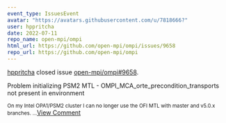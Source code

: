 ```yaml
---
event_type: IssuesEvent
avatar: "https://avatars.githubusercontent.com/u/7818666?"
user: hppritcha
date: 2022-07-11
repo_name: open-mpi/ompi
html_url: https://github.com/open-mpi/ompi/issues/9658
repo_url: https://github.com/open-mpi/ompi
---
```


<a href='https://github.com/hppritcha' target='_blank'>hppritcha</a> closed issue <a href='https://github.com/open-mpi/ompi/issues/9658' target='_blank'>open-mpi/ompi#9658</a>.

<p>Problem initializing PSM2 MTL - OMPI_MCA_orte_precondition_transports not present in environment</p><small>On my Intel OPA1/PSM2 cluster I can no longer use the OFI MTL with master and v5.0.x branches.  ...</small><a href='https://github.com/open-mpi/ompi/issues/9658' target='_blank'>View Comment</a>